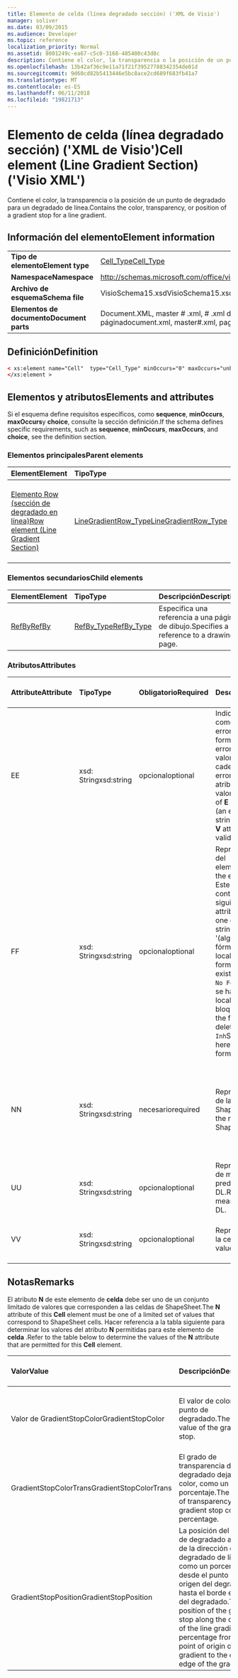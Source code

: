 ```yaml
---
title: Elemento de celda (línea degradado sección) ('XML de Visio')
manager: soliver
ms.date: 03/09/2015
ms.audience: Developer
ms.topic: reference
localization_priority: Normal
ms.assetid: 8001249c-ea67-c5c0-3168-485400c43d8c
description: Contiene el color, la transparencia o la posición de un punto de degradado para un degradado de línea.
ms.openlocfilehash: 13b42af36c9e11a71f21f39527788342354de01d
ms.sourcegitcommit: 9d60cd82b5413446e5bc8ace2cd689f683fb41a7
ms.translationtype: MT
ms.contentlocale: es-ES
ms.lasthandoff: 06/11/2018
ms.locfileid: "19821713"
---
```

# <a name="cell-element-line-gradient-section-visio-xml"></a><span data-ttu-id="9b74d-103">Elemento de celda (línea degradado sección) ('XML de Visio')</span><span class="sxs-lookup"><span data-stu-id="9b74d-103">Cell element (Line Gradient Section) ('Visio XML')</span></span>

<span data-ttu-id="9b74d-104">Contiene el color, la transparencia o la posición de un punto de degradado para un degradado de línea.</span><span class="sxs-lookup"><span data-stu-id="9b74d-104">Contains the color, transparency, or position of a gradient stop for a line gradient.</span></span>
  
## <a name="element-information"></a><span data-ttu-id="9b74d-105">Información del elemento</span><span class="sxs-lookup"><span data-stu-id="9b74d-105">Element information</span></span>

|||
|:-----|:-----|
|<span data-ttu-id="9b74d-106">**Tipo de elemento**</span><span class="sxs-lookup"><span data-stu-id="9b74d-106">**Element type**</span></span> <br/> |[<span data-ttu-id="9b74d-107">Cell_Type</span><span class="sxs-lookup"><span data-stu-id="9b74d-107">Cell_Type</span></span>](cell_type-complextypevisio-xml.md) <br/> |
|<span data-ttu-id="9b74d-108">**Namespace**</span><span class="sxs-lookup"><span data-stu-id="9b74d-108">**Namespace**</span></span> <br/> |http://schemas.microsoft.com/office/visio/2012/main  <br/> |
|<span data-ttu-id="9b74d-109">**Archivo de esquema**</span><span class="sxs-lookup"><span data-stu-id="9b74d-109">**Schema file**</span></span> <br/> |<span data-ttu-id="9b74d-110">VisioSchema15.xsd</span><span class="sxs-lookup"><span data-stu-id="9b74d-110">VisioSchema15.xsd</span></span>  <br/> |
|<span data-ttu-id="9b74d-111">**Elementos de documento**</span><span class="sxs-lookup"><span data-stu-id="9b74d-111">**Document parts**</span></span> <br/> |<span data-ttu-id="9b74d-112">Document.XML, master # .xml, # .xml de página</span><span class="sxs-lookup"><span data-stu-id="9b74d-112">document.xml, master#.xml, page#.xml</span></span>  <br/> |
   
## <a name="definition"></a><span data-ttu-id="9b74d-113">Definición</span><span class="sxs-lookup"><span data-stu-id="9b74d-113">Definition</span></span>

```XML
< xs:element name="Cell"  type="Cell_Type" minOccurs="0" maxOccurs="unbounded">
</xs:element >
```

## <a name="elements-and-attributes"></a><span data-ttu-id="9b74d-114">Elementos y atributos</span><span class="sxs-lookup"><span data-stu-id="9b74d-114">Elements and attributes</span></span>

<span data-ttu-id="9b74d-115">Si el esquema define requisitos específicos, como **sequence**, **minOccurs**, **maxOccurs**y **choice**, consulte la sección definición.</span><span class="sxs-lookup"><span data-stu-id="9b74d-115">If the schema defines specific requirements, such as **sequence**, **minOccurs**, **maxOccurs**, and **choice**, see the definition section.</span></span> 
  
### <a name="parent-elements"></a><span data-ttu-id="9b74d-116">Elementos principales</span><span class="sxs-lookup"><span data-stu-id="9b74d-116">Parent elements</span></span>

|<span data-ttu-id="9b74d-117">**Element**</span><span class="sxs-lookup"><span data-stu-id="9b74d-117">**Element**</span></span>|<span data-ttu-id="9b74d-118">**Tipo**</span><span class="sxs-lookup"><span data-stu-id="9b74d-118">**Type**</span></span>|<span data-ttu-id="9b74d-119">**Descripción**</span><span class="sxs-lookup"><span data-stu-id="9b74d-119">**Description**</span></span>|
|:-----|:-----|:-----|
|[<span data-ttu-id="9b74d-120">Elemento Row (sección de degradado en línea)</span><span class="sxs-lookup"><span data-stu-id="9b74d-120">Row element (Line Gradient Section)</span></span>](row-element-line-gradient-sectionvisio-xml.md) <br/> |[<span data-ttu-id="9b74d-121">LineGradientRow_Type</span><span class="sxs-lookup"><span data-stu-id="9b74d-121">LineGradientRow_Type</span></span>](linegradientrow_type-complextypevisio-xml.md) <br/> |<span data-ttu-id="9b74d-122">Contiene el color, la transparencia y la posición de un punto de degradado para un degradado de línea.</span><span class="sxs-lookup"><span data-stu-id="9b74d-122">Contains the color, transparency, and position of a gradient stop for a line gradient.</span></span>  <br/> |
   
### <a name="child-elements"></a><span data-ttu-id="9b74d-123">Elementos secundarios</span><span class="sxs-lookup"><span data-stu-id="9b74d-123">Child elements</span></span>

|<span data-ttu-id="9b74d-124">**Element**</span><span class="sxs-lookup"><span data-stu-id="9b74d-124">**Element**</span></span>|<span data-ttu-id="9b74d-125">**Tipo**</span><span class="sxs-lookup"><span data-stu-id="9b74d-125">**Type**</span></span>|<span data-ttu-id="9b74d-126">**Descripción**</span><span class="sxs-lookup"><span data-stu-id="9b74d-126">**Description**</span></span>|
|:-----|:-----|:-----|
|[<span data-ttu-id="9b74d-127">RefBy</span><span class="sxs-lookup"><span data-stu-id="9b74d-127">RefBy</span></span>](refby-element-cell_type-complextypevisio-xml.md) <br/> |[<span data-ttu-id="9b74d-128">RefBy_Type</span><span class="sxs-lookup"><span data-stu-id="9b74d-128">RefBy_Type</span></span>](refby_type-complextypevisio-xml.md) <br/> |<span data-ttu-id="9b74d-129">Especifica una referencia a una página de dibujo.</span><span class="sxs-lookup"><span data-stu-id="9b74d-129">Specifies a reference to a drawing page.</span></span>  <br/> |
   
### <a name="attributes"></a><span data-ttu-id="9b74d-130">Atributos</span><span class="sxs-lookup"><span data-stu-id="9b74d-130">Attributes</span></span>

|<span data-ttu-id="9b74d-131">**Attribute**</span><span class="sxs-lookup"><span data-stu-id="9b74d-131">**Attribute**</span></span>|<span data-ttu-id="9b74d-132">**Tipo**</span><span class="sxs-lookup"><span data-stu-id="9b74d-132">**Type**</span></span>|<span data-ttu-id="9b74d-133">**Obligatorio**</span><span class="sxs-lookup"><span data-stu-id="9b74d-133">**Required**</span></span>|<span data-ttu-id="9b74d-134">**Descripción**</span><span class="sxs-lookup"><span data-stu-id="9b74d-134">**Description**</span></span>|<span data-ttu-id="9b74d-135">**Valores posibles**</span><span class="sxs-lookup"><span data-stu-id="9b74d-135">**Possible values**</span></span>|
|:-----|:-----|:-----|:-----|:-----|
|<span data-ttu-id="9b74d-136">E</span><span class="sxs-lookup"><span data-stu-id="9b74d-136">E</span></span>  <br/> |<span data-ttu-id="9b74d-137">xsd: String</span><span class="sxs-lookup"><span data-stu-id="9b74d-137">xsd:string</span></span>  <br/> |<span data-ttu-id="9b74d-138">opcional</span><span class="sxs-lookup"><span data-stu-id="9b74d-138">optional</span></span>  <br/> |<span data-ttu-id="9b74d-139">Indica que la fórmula da como resultado un error.</span><span class="sxs-lookup"><span data-stu-id="9b74d-139">Indicates that the formula evaluates to an error.</span></span> <span data-ttu-id="9b74d-140">El valor de **E** es el valor actual (una cadena de mensaje de error); el valor del atributo **V** es el último valor válido.</span><span class="sxs-lookup"><span data-stu-id="9b74d-140">The value of **E** is the current value (an error message string); the value of the **V** attribute is the last valid value.</span></span>  <br/> |<span data-ttu-id="9b74d-141">Una cadena de mensaje de error.</span><span class="sxs-lookup"><span data-stu-id="9b74d-141">An error message string.</span></span>  <br/> |
|<span data-ttu-id="9b74d-142">F</span><span class="sxs-lookup"><span data-stu-id="9b74d-142">F</span></span>  <br/> |<span data-ttu-id="9b74d-143">xsd: String</span><span class="sxs-lookup"><span data-stu-id="9b74d-143">xsd:string</span></span>  <br/> |<span data-ttu-id="9b74d-144">opcional</span><span class="sxs-lookup"><span data-stu-id="9b74d-144">optional</span></span>  <br/> | <span data-ttu-id="9b74d-145">Representa la fórmula del elemento.</span><span class="sxs-lookup"><span data-stu-id="9b74d-145">Represents the element's formula.</span></span> <span data-ttu-id="9b74d-146">Este atributo puede contener uno de las siguientes cadenas:</span><span class="sxs-lookup"><span data-stu-id="9b74d-146">This attribute can contain one of the following strings:</span></span>  <br/>  <span data-ttu-id="9b74d-147">'(algunos fórmula)' Si la fórmula existe localmente</span><span class="sxs-lookup"><span data-stu-id="9b74d-147">'(some formula)' if the formula exists locally</span></span>  <br/>  <span data-ttu-id="9b74d-148">`No Formula`Si la fórmula se ha eliminado localmente o bloqueada</span><span class="sxs-lookup"><span data-stu-id="9b74d-148">`No Formula` if the formula is locally deleted or blocked</span></span>  <br/>  <span data-ttu-id="9b74d-149">`Inh`Si la fórmula es heredada.</span><span class="sxs-lookup"><span data-stu-id="9b74d-149">`Inh` if the formula is inherited.</span></span>  <br/> |<span data-ttu-id="9b74d-150">Una fórmula.</span><span class="sxs-lookup"><span data-stu-id="9b74d-150">A formula.</span></span>  <br/> |
|<span data-ttu-id="9b74d-151">N</span><span class="sxs-lookup"><span data-stu-id="9b74d-151">N</span></span>  <br/> |<span data-ttu-id="9b74d-152">xsd: String</span><span class="sxs-lookup"><span data-stu-id="9b74d-152">xsd:string</span></span>  <br/> |<span data-ttu-id="9b74d-153">necesario</span><span class="sxs-lookup"><span data-stu-id="9b74d-153">required</span></span>  <br/> |<span data-ttu-id="9b74d-154">Representa el nombre de la celda ShapeSheet.</span><span class="sxs-lookup"><span data-stu-id="9b74d-154">Represents the name of the ShapeSheet cell.</span></span>  <br/> |<span data-ttu-id="9b74d-155">El nombre de la celda ShapeSheet.</span><span class="sxs-lookup"><span data-stu-id="9b74d-155">The name of the ShapeSheet cell.</span></span>  <br/> <span data-ttu-id="9b74d-156">Vea la sección comentarios que aparece a continuación.</span><span class="sxs-lookup"><span data-stu-id="9b74d-156">See the Remarks section below.</span></span>  <br/> |
|<span data-ttu-id="9b74d-157">U</span><span class="sxs-lookup"><span data-stu-id="9b74d-157">U</span></span>  <br/> |<span data-ttu-id="9b74d-158">xsd: String</span><span class="sxs-lookup"><span data-stu-id="9b74d-158">xsd:string</span></span>  <br/> |<span data-ttu-id="9b74d-159">opcional</span><span class="sxs-lookup"><span data-stu-id="9b74d-159">optional</span></span>  <br/> |<span data-ttu-id="9b74d-160">Representa una unidad de medida, el valor predeterminado es DL.</span><span class="sxs-lookup"><span data-stu-id="9b74d-160">Represents a unit of measure The default is DL.</span></span>  <br/> |<span data-ttu-id="9b74d-161">Las unidades de la celda.</span><span class="sxs-lookup"><span data-stu-id="9b74d-161">The units of the cell.</span></span>  <br/> |
|<span data-ttu-id="9b74d-162">V</span><span class="sxs-lookup"><span data-stu-id="9b74d-162">V</span></span>  <br/> |<span data-ttu-id="9b74d-163">xsd: String</span><span class="sxs-lookup"><span data-stu-id="9b74d-163">xsd:string</span></span>  <br/> |<span data-ttu-id="9b74d-164">opcional</span><span class="sxs-lookup"><span data-stu-id="9b74d-164">optional</span></span>  <br/> |<span data-ttu-id="9b74d-165">Representa el valor de la celda.</span><span class="sxs-lookup"><span data-stu-id="9b74d-165">Represents the value of the cell.</span></span>  <br/> |<span data-ttu-id="9b74d-166">El valor de la celda ShapeSheet.</span><span class="sxs-lookup"><span data-stu-id="9b74d-166">The value of the ShapeSheet cell.</span></span>  <br/> |
   
## <a name="remarks"></a><span data-ttu-id="9b74d-167">Notas</span><span class="sxs-lookup"><span data-stu-id="9b74d-167">Remarks</span></span>

<span data-ttu-id="9b74d-168">El atributo **N** de este elemento de **celda** debe ser uno de un conjunto limitado de valores que corresponden a las celdas de ShapeSheet.</span><span class="sxs-lookup"><span data-stu-id="9b74d-168">The **N** attribute of this **Cell** element must be one of a limited set of values that correspond to ShapeSheet cells.</span></span> <span data-ttu-id="9b74d-169">Hacer referencia a la tabla siguiente para determinar los valores del atributo **N** permitidas para este elemento de **celda** .</span><span class="sxs-lookup"><span data-stu-id="9b74d-169">Refer to the table below to determine the values of the **N** attribute that are permitted for this **Cell** element.</span></span> 
  
|<span data-ttu-id="9b74d-170">**Valor**</span><span class="sxs-lookup"><span data-stu-id="9b74d-170">**Value**</span></span>|<span data-ttu-id="9b74d-171">**Descripción**</span><span class="sxs-lookup"><span data-stu-id="9b74d-171">**Description**</span></span>|<span data-ttu-id="9b74d-172">**Obtener más información**</span><span class="sxs-lookup"><span data-stu-id="9b74d-172">**More information**</span></span>|
|:-----|:-----|:-----|
|<span data-ttu-id="9b74d-173">Valor de GradientStopColor</span><span class="sxs-lookup"><span data-stu-id="9b74d-173">GradientStopColor</span></span>  <br/> |<span data-ttu-id="9b74d-174">El valor de color del punto de degradado.</span><span class="sxs-lookup"><span data-stu-id="9b74d-174">The color value of the gradient stop.</span></span>  <br/> |[<span data-ttu-id="9b74d-175">Fila de detener degradado (sección de degradado en línea)</span><span class="sxs-lookup"><span data-stu-id="9b74d-175">Gradient Stop Row (Line Gradient Section)</span></span>](gradient-stop-row-line-gradient-section.md) <br/> |
|<span data-ttu-id="9b74d-176">GradientStopColorTrans</span><span class="sxs-lookup"><span data-stu-id="9b74d-176">GradientStopColorTrans</span></span>  <br/> |<span data-ttu-id="9b74d-177">El grado de transparencia del degradado dejar de color, como un porcentaje.</span><span class="sxs-lookup"><span data-stu-id="9b74d-177">The amount of transparency of the gradient stop color, as a percentage.</span></span>  <br/> |[<span data-ttu-id="9b74d-178">Fila de detener degradado (sección de degradado en línea)</span><span class="sxs-lookup"><span data-stu-id="9b74d-178">Gradient Stop Row (Line Gradient Section)</span></span>](gradient-stop-row-line-gradient-section.md) <br/> |
|<span data-ttu-id="9b74d-179">GradientStopPosition</span><span class="sxs-lookup"><span data-stu-id="9b74d-179">GradientStopPosition</span></span>  <br/> |<span data-ttu-id="9b74d-180">La posición del punto de degradado a lo largo de la dirección del degradado de línea, como un porcentaje desde el punto de origen del degradado hasta el borde exterior del degradado.</span><span class="sxs-lookup"><span data-stu-id="9b74d-180">The position of the gradient stop along the direction of the line gradient, as a percentage from the point of origin of the gradient to the outer edge of the gradient.</span></span>  <br/> |[<span data-ttu-id="9b74d-181">Fila de detener degradado (sección de degradado en línea)</span><span class="sxs-lookup"><span data-stu-id="9b74d-181">Gradient Stop Row (Line Gradient Section)</span></span>](gradient-stop-row-line-gradient-section.md) <br/> |
   

